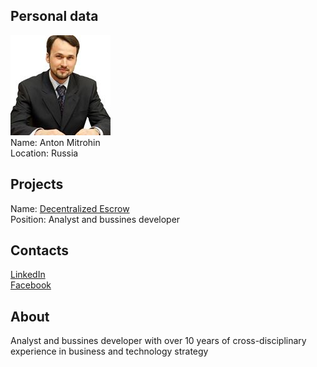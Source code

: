 ## Personal data
![ photo](../people/photo/anton_mitrohin.jpg)  
Name: Anton Mitrohin  
Location: Russia  
## Projects 
Name: [Decentralized Escrow](../projects/decentralized_escrow.md)  
Position: Analyst and bussines developer
## Contacts
[LinkedIn](https://www.linkedin.com/in/%D0%B0%D0%BD%D1%82%D0%BE%D0%BD-%D0%BC%D0%B8%D1%82%D1%80%D0%BE%D1%85%D0%B8%D0%BD-4b53907b/)  
[Facebook](https://www.facebook.com/tribog)  
## About
 Analyst and bussines developer with over 10 years of cross-disciplinary experience in business and technology strategy